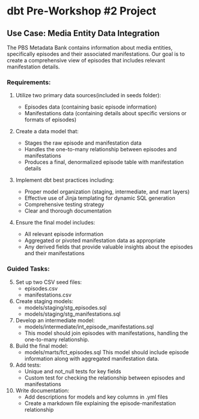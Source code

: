 # dbt Pre-Workshop #2 Project

## Use Case: Media Entity Data Integration

The PBS Metadata Bank contains information about media entities, specifically
episodes and their associated manifestations. Our goal is to create a
comprehensive view of episodes that includes relevant manifestation details.

### Requirements:

1. Utilize two primary data sources(included in seeds folder):
   - Episodes data (containing basic episode information)
   - Manifestations data (containing details about specific versions or formats
     of episodes)
2. Create a data model that:
   - Stages the raw episode and manifestation data
   - Handles the one-to-many relationship between episodes and manifestations
   - Produces a final, denormalized episode table with manifestation details
3. Implement dbt best practices including:
   - Proper model organization (staging, intermediate, and mart layers)
   - Effective use of Jinja templating for dynamic SQL generation
   - Comprehensive testing strategy
   - Clear and thorough documentation
4. Ensure the final model includes:

   - All relevant episode information
   - Aggregated or pivoted manifestation data as appropriate
   - Any derived fields that provide valuable insights about the episodes and
     their manifestations

### Guided Tasks:

5. Set up two CSV seed files:
   - episodes.csv
   - manifestations.csv
6. Create staging models:
   - models/staging/stg_episodes.sql
   - models/staging/stg_manifestations.sql
7. Develop an intermediate model:
   - models/intermediate/int_episode_manifestations.sql
   - This model should join episodes with manifestations, handling the
     one-to-many relationship.
8. Build the final model:
   - models/marts/fct_episodes.sql This model should include episode information
     along with aggregated manifestation data.
9. Add tests:
   - Unique and not_null tests for key fields
   - Custom test for checking the relationship between episodes and
     manifestations
10. Write documentation:
    - Add descriptions for models and key columns in .yml files
    - Create a markdown file explaining the episode-manifestation relationship
